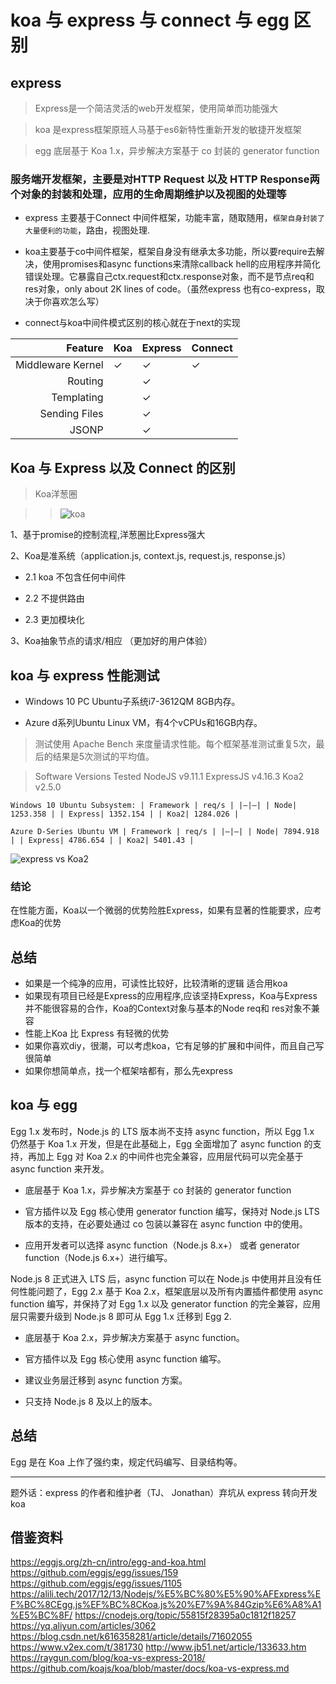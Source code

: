 # koa 与 express 与 connect 与 egg 区别

##  express

>  Express是一个简洁灵活的web开发框架，使用简单而功能强大

> koa 是express框架原班人马基于es6新特性重新开发的敏捷开发框架

> egg 底层基于 Koa 1.x，异步解决方案基于 co 封装的 generator function


### 服务端开发框架，主要是对HTTP Request 以及 HTTP Response两个对象的封装和处理，应用的生命周期维护以及视图的处理等

* express 主要基于Connect 中间件框架，功能丰富，随取随用，``框架自身封装了大量便利的功能``，路由，视图处理.

* koa主要基于co中间件框架，框架自身没有继承太多功能，所以要require去解决，使用promises和async functions来清除callback hell的应用程序并简化错误处理。它暴露自己ctx.request和ctx.response对象，而不是节点req和res对象，only about 2K lines of code。（虽然express 也有co-express，取决于你喜欢怎么写）

* connect与koa中间件模式区别的核心就在于next的实现

| Feature           | Koa | Express | Connect |
|------------------:|-----|---------|---------|
| Middleware Kernel | ✓   | ✓       | ✓       |
| Routing           |     | ✓       |         |
| Templating        |     | ✓       |         |
| Sending Files     |     | ✓       |         |
| JSONP             |     | ✓       |         |


## Koa 与 Express 以及 Connect 的区别

> Koa洋葱圈

>> ![koa](https://user-gold-cdn.xitu.io/2017/8/7/eaa60fcf179c834c9f010151a5b360cf?imageView2/0/w/1280/h/960/format/webp/ignore-error/1)

1、基于promise的控制流程,洋葱圈比Express强大

2、Koa是准系统（application.js, context.js, request.js, response.js）

* 2.1 koa 不包含任何中间件

* 2.2 不提供路由

* 2.3 更加模块化

3、Koa抽象节点的请求/相应 （更加好的用户体验）


## koa 与 express 性能测试

* Windows 10 PC Ubuntu子系统i7-3612QM 8GB内存。

* Azure d系列Ubuntu Linux VM，有4个vCPUs和16GB内存。

> 测试使用 Apache Bench 来度量请求性能。每个框架基准测试重复5次，最后的结果是5次测试的平均值。

> Software Versions Tested NodeJS v9.11.1 ExpressJS v4.16.3 Koa2 v2.5.0

```
Windows 10 Ubuntu Subsystem: | Framework | req/s | |–|–| | Node| 1253.358 | | Express| 1352.154 | | Koa2| 1284.026 |
```

```
Azure D-Series Ubuntu VM | Framework | req/s | |–|–| | Node| 7894.918 | | Express| 4786.654 | | Koa2| 5401.43 |
```

![express vs Koa2](https://raygun.com/blog/images/KoaExpress.jpg)

### 结论

在性能方面，Koa以一个微弱的优势险胜Express，如果有显著的性能要求，应考虑Koa的优势


##  总结

* 如果是一个纯净的应用，可读性比较好，比较清晰的逻辑 适合用koa
* 如果现有项目已经是Express的应用程序,应该坚持Express，Koa与Express并不能很容易的合作，Koa的Context对象与基本的Node req和 res对象不兼容
* 性能上Koa 比 Express 有轻微的优势
* 如果你喜欢diy，很潮，可以考虑koa，它有足够的扩展和中间件，而且自己写很简单
* 如果你想简单点，找一个框架啥都有，那么先express

## koa 与 egg

Egg 1.x 发布时，Node.js 的 LTS 版本尚不支持 async function，所以 Egg 1.x 仍然基于 Koa 1.x 开发，但是在此基础上，Egg 全面增加了 async function 的支持，再加上 Egg 对 Koa 2.x 的中间件也完全兼容，应用层代码可以完全基于 async function 来开发。

* 底层基于 Koa 1.x，异步解决方案基于 co 封装的 generator function

* 官方插件以及 Egg 核心使用 generator function 编写，保持对 Node.js LTS 版本的支持，在必要处通过 co 包装以兼容在 async function 中的使用。

* 应用开发者可以选择 async function（Node.js 8.x+） 或者 generator function（Node.js 6.x+）进行编写。

Node.js 8 正式进入 LTS 后，async function 可以在 Node.js 中使用并且没有任何性能问题了，Egg 2.x 基于 Koa 2.x，框架底层以及所有内置插件都使用 async function 编写，并保持了对 Egg 1.x 以及 generator function 的完全兼容，应用层只需要升级到 Node.js 8 即可从 Egg 1.x 迁移到 Egg 2.

* 底层基于 Koa 2.x，异步解决方案基于 async function。

* 官方插件以及 Egg 核心使用 async function 编写。

* 建议业务层迁移到 async function 方案。

* 只支持 Node.js 8 及以上的版本。



## 总结

Egg 是在 Koa 上作了强约束，规定代码编写、目录结构等。


---
题外话：express 的作者和维护者（TJ、 Jonathan）弃坑从 express 转向开发 koa 


## 借鉴资料

https://eggjs.org/zh-cn/intro/egg-and-koa.html
https://github.com/eggjs/egg/issues/159
https://github.com/eggjs/egg/issues/1105
https://alili.tech/2017/12/13/Nodejs/%E5%BC%80%E5%90%AFExpress%EF%BC%8CEgg.js%EF%BC%8CKoa.js%20%E7%9A%84Gzip%E6%A8%A1%E5%BC%8F/
https://cnodejs.org/topic/55815f28395a0c1812f18257
https://yq.aliyun.com/articles/3062
https://blog.csdn.net/k616358281/article/details/71602055
https://www.v2ex.com/t/381730
http://www.jb51.net/article/133633.htm
https://raygun.com/blog/koa-vs-express-2018/
https://github.com/koajs/koa/blob/master/docs/koa-vs-express.md